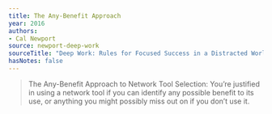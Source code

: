 ```yaml
---
title: The Any-Benefit Approach
year: 2016
authors:
- Cal Newport
source: newport-deep-work
sourceTitle: "Deep Work: Rules for Focused Success in a Distracted World"
hasNotes: false
---
```


> The Any-Benefit Approach to Network Tool Selection: You’re justified in using a network tool if you can identify any possible benefit to its use, or anything you might possibly miss out on if you don’t use it.
